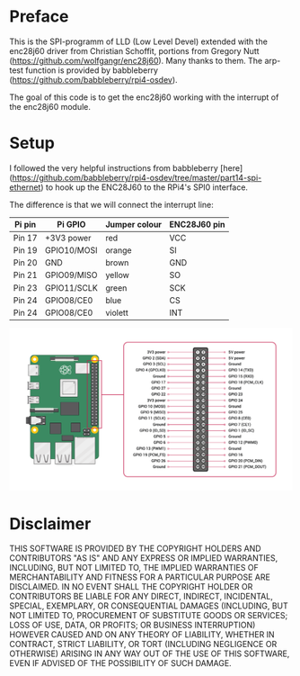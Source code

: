 # Preface
This is the SPI-programm of LLD (Low Level Devel) extended with the enc28j60 driver from Christian Schoffit, portions from Gregory Nutt (https://github.com/wolfgangr/enc28j60).
Many thanks to them. The arp-test function is provided by babbleberry (https://github.com/babbleberry/rpi4-osdev).

The goal of this code is to get the enc28j60 working with the interrupt of the enc28j60 module.

# Setup
I followed the very helpful instructions from babbleberry [here] (https://github.com/babbleberry/rpi4-osdev/tree/master/part14-spi-ethernet) to hook up the ENC28J60 to the RPi4's SPI0 interface.

The difference is that we will connect the interrupt line:

 | Pi pin | Pi GPIO     | Jumper colour | ENC28J60 pin |
 | ------ | ----------- | ------------- | ------------ |
 | Pin 17 | +3V3 power  | red           | VCC          |
 | Pin 19 | GPIO10/MOSI | orange        | SI           |
 | Pin 20 | GND         | brown         | GND          |
 | Pin 21 | GPIO09/MISO | yellow        | SO           |
 | Pin 23 | GPIO11/SCLK | green         | SCK          |
 | Pin 24 | GPIO08/CE0  | blue          | CS           |
 | Pin 24 | GPIO08/CE0  | violett       | INT          |

![GPIO location](./images/gpio-pinloc.png)



# Disclaimer

THIS SOFTWARE IS PROVIDED BY THE COPYRIGHT HOLDERS AND CONTRIBUTORS "AS IS"
AND ANY EXPRESS OR IMPLIED WARRANTIES, INCLUDING, BUT NOT LIMITED TO, THE
IMPLIED WARRANTIES OF MERCHANTABILITY AND FITNESS FOR A PARTICULAR PURPOSE ARE
DISCLAIMED. IN NO EVENT SHALL THE COPYRIGHT HOLDER OR CONTRIBUTORS BE LIABLE
FOR ANY DIRECT, INDIRECT, INCIDENTAL, SPECIAL, EXEMPLARY, OR CONSEQUENTIAL
DAMAGES (INCLUDING, BUT NOT LIMITED TO, PROCUREMENT OF SUBSTITUTE GOODS OR
SERVICES; LOSS OF USE, DATA, OR PROFITS; OR BUSINESS INTERRUPTION) HOWEVER
CAUSED AND ON ANY THEORY OF LIABILITY, WHETHER IN CONTRACT, STRICT LIABILITY,
OR TORT (INCLUDING NEGLIGENCE OR OTHERWISE) ARISING IN ANY WAY OUT OF THE USE
OF THIS SOFTWARE, EVEN IF ADVISED OF THE POSSIBILITY OF SUCH DAMAGE.